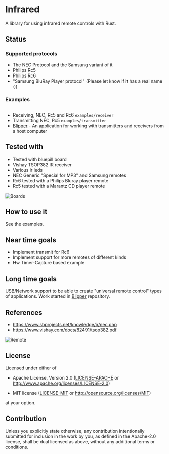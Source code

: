 # Infrared
A library for using infrared remote controls with Rust.

## Status

### Supported protocols
 - The NEC Protocol and the Samsung variant of it
 - Philips Rc5
 - Philips Rc6
 - "Samsung BluRay Player protocol" (Please let know if it has a real name :))

### Examples

```rust

```


 - Receiving, NEC, Rc5 and Rc6 ``examples/receiver``
 - Transmitting NEC, Rc5 ``examples/transmitter``
 - [Blipper](https://github.com/jkristell/blipper) - An application for working
 with transmitters and receivers from a host computer
  
## Tested with
 - Tested with bluepill board
 - Vishay TSOP382 IR receiver
 - Various ir leds
 - NEC Generic "Special for MP3" and Samsung remotes
 - Rc6 tested with a Philips Bluray player remote
 - Rc5 tested with a Marantz CD player remote


![Boards](http://jott.se/wp-content/uploads/2019/09/txrx_setup.jpg)


## How to use it
See the examples.

## Near time goals
 - Implement transmit for Rc6
 - Implement support for more remotes of different kinds
 - Hw Timer-Capture based example
    
## Long time goals
USB/Network support to be able to create "universal remote control" types of applications.
Work started in [Blipper](https://github.com/jkristell/blipper) repository.
    
## References

 * https://www.sbprojects.net/knowledge/ir/nec.php
 * https://www.vishay.com/docs/82491/tsop382.pdf

![Remote](http://jott.se/wp-content/uploads/2019/09/remote_small.jpg)
    
## License

Licensed under either of

- Apache License, Version 2.0 ([LICENSE-APACHE](LICENSE-APACHE) or
  http://www.apache.org/licenses/LICENSE-2.0)

- MIT license ([LICENSE-MIT](LICENSE-MIT) or http://opensource.org/licenses/MIT)

at your option.

## Contribution

Unless you explicitly state otherwise, any contribution intentionally
submitted for inclusion in the work by you, as defined in the Apache-2.0
license, shall be dual licensed as above, without any additional terms or
conditions.

